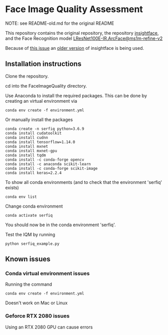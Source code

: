 # Face Image Quality Assessment

NOTE: see README-old.md for the original README

This repository contains the original repository, the repository [insightface](https://github.com/deepinsight/insightface/tree/60bb5829b1d76bfcec7930ce61c41dde26413279), and the Face Recognition model [LResNet100E-IR,ArcFace@ms1m-refine-v2](https://github.com/deepinsight/insightface/wiki/Model-Zoo#31-lresnet100e-irarcfacems1m-refine-v2)

Because of [this issue](https://github.com/pterhoer/FaceImageQuality/issues/28) an [older version](https://github.com/deepinsight/insightface/tree/60bb5829b1d76bfcec7930ce61c41dde26413279) of insightface is being used.

## Installation instructions

Clone the repository.

cd into the FaceImageQuality directory.

Use Anaconda to install the required packages. This can be done by creating an virtual environment via

```terminal
conda env create -f environment.yml
```

Or manually install the packages

```terminal
conda create -n serfiq python=3.6.9
conda install cudatoolkit
conda install cudnn
conda install tensorflow=1.14.0
conda install mxnet
conda install mxnet-gpu
conda install tqdm
conda install -c conda-forge opencv
conda install -c anaconda scikit-learn
conda install -c conda-forge scikit-image
conda install keras=2.2.4
```

To show all conda environments (and to check that the environment 'serfiq' exists)

```terminal
conda env list
```

Change conda environment

```terminal
conda activate serfiq
```

You should now be in the conda environment 'serfiq'.

Test the IQM by running

```terminal
python serfiq_example.py
```

## Known issues

### Conda virtual environment issues

Running the command

```terminal
conda env create -f environment.yml
```

Doesn't work on Mac or Linux

### Geforce RTX 2080 issues

Using an RTX 2080 GPU can cause errors
